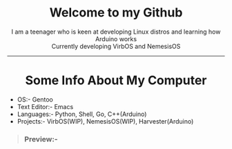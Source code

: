 <h1 align=center>Welcome to my Github</h1>
<p align=center>I am a teenager who is keen at developing Linux distros and learning how Arduino works<br>Currently developing VirbOS and NemesisOS</p>

___

<h1 align=center>Some Info About My Computer</h1>

- OS:- Gentoo
- Text Editor:- Emacs
- Languages:- Python, Shell, Go, C++(Arduino)
- Projects:- VirbOS(WIP), NemesisOS(WIP), Harvester(Arduino)

> ### Preview:-

